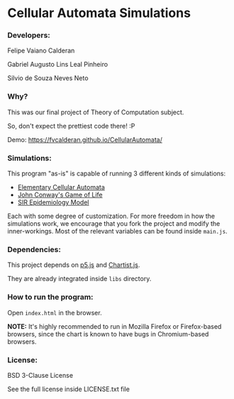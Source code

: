 # Cellular Automata Simulations

### Developers:

Felipe Vaiano Calderan

Gabriel Augusto Lins Leal Pinheiro

Silvio de Souza Neves Neto

### Why?

This was our final project of Theory of Computation subject.

So, don't expect the prettiest code there! :P

Demo: https://fvcalderan.github.io/CellularAutomata/

### Simulations:

This program "as-is" is capable of running 3 different kinds of simulations:

* [Elementary Cellular Automata](https://en.wikipedia.org/wiki/Elementary_cellular_automaton)
* [John Conway's Game of Life](https://en.wikipedia.org/wiki/Conway%27s_Game_of_Life)
* [SIR Epidemiology Model](https://en.wikipedia.org/wiki/Compartmental_models_in_epidemiology#The_SIR_model)

Each with some degree of customization. For more freedom in how the simulations work, we encourage that you
fork the project and modify the inner-workings. Most of the relevant variables can be found inside `main.js`.

### Dependencies:

This project depends on [p5.js](https://p5js.org/) and [Chartist.js](https://gionkunz.github.io/chartist-js/).

They are already integrated inside `libs` directory.

### How to run the program:

Open `index.html` in the browser.

**NOTE:** It's highly recommended to run in Mozilla Firefox or Firefox-based browsers, since the chart is known to have bugs in Chromium-based browsers.

### License:

BSD 3-Clause License

See the full license inside LICENSE.txt file
